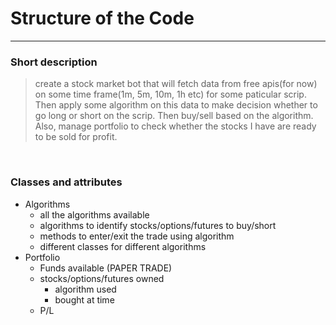 # Structure of the Code

---

### Short description
> create a stock market bot that will fetch data from free apis(for now)
> on some time frame(1m, 5m, 10m, 1h etc) for some paticular scrip.
> Then apply some algorithm on this data to make decision whether to go long
> or short on the scrip. Then buy/sell based on the algorithm. Also, manage
> portfolio to check whether the stocks I have are ready to be sold for
> profit.

<br/>

### Classes and attributes
 - Algorithms
   - all the algorithms available
   - algorithms to identify stocks/options/futures to buy/short
   - methods to enter/exit the trade using algorithm
   - different classes for different algorithms
 - Portfolio
   - Funds available (PAPER TRADE)
   - stocks/options/futures owned
     - algorithm used
     - bought at time
   - P/L